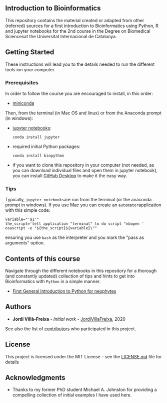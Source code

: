 ## Introduction to Bioinformatics

This repository contains the material created or adapted from other (referred) sources for a first introduction to Bioinformatics using Python, R and jupyter notebooks for the 2nd course in the Degree on Biomedical Sciencesat the Universitat Internacional de Catalunya.


## Getting Started

These instructions will lead you to the details needed to run the different tools ion your computer.

### Prerequisites

In order to follow the course you are encouraged to install, in this order:
* [miniconda](https://docs.conda.io/en/latest/miniconda.html)

Then, from the terminal (in Mac OS and linux) or from the Anaconda prompt (in windows):
* [jupyter notebooks](https://jupyter.org/install):
  ```
  conda install jupyter
  ```
* required initial Python packages:
  ```
  conda install biopython
  ```
* if you want to clone this repository in your computer (not needed, as you can download individual files and open them in jupyter notebook), you can install [GitHub Desktop](https://desktop.github.com) to make it the easy way.

### Tips

Typically, `jupyter notebooks`are run from the terminal (or the anaconda prompt in windows). If you use Mac you can create an `automator`application with this simple code:
```
variable="'$1'"
the_script='tell application "terminal" to do script "nbopen '
osascript -e "${the_script}${variable}\""
```
ensuring you use `bash` as the interpreter and you mark the "pass as arguments" option.

## Contents of this course

Navigate through the different notebooks in this repository for a thorough (and constantly updated) collection of tips and hints to get into Bioinformatics with `Python` in a simple manner.
* [First General Introduction to Python for neophytes](BasicPythonIntro.ipynb)

## Authors

* **Jordi Villà-Freixa** - *Initial work* - [JordiVillaFreixa](https://github.com/JordiVillaFreixa), 2020

See also the list of [contributors](https://github.com/JordiVillaFreixa/IntroBioinfo/contributors) who participated in this project.

## License

This project is licensed under the MIT License - see the [LICENSE.md](LICENSE.md) file for details

## Acknowledgments

* Thanks to my former PhD student Michael A. Johnston for providing a compelling collection of initial examples I have used here.
